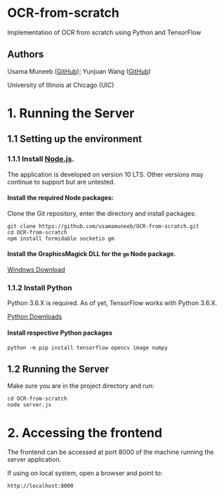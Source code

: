 # OCR-from-scratch
Implementation of OCR from scratch using Python and TensorFlow

## Authors

Usama Muneeb ([GitHub](https://github.com/usamamuneeb)); Yunjuan Wang ([GitHub](https://github.com/bettyttytty))

University of Illinois at Chicago (UIC)

# 1. Running the Server

## 1.1 Setting up the environment

### 1.1.1 Install [Node.js](https://nodejs.org/en/).

The application is developed on version 10 LTS. Other versions may continue to support but are untested.

#### Install the required Node packages:

Clone the Git repository, enter the directory and install packages:

    git clone https://github.com/usamamuneeb/OCR-from-scratch.git
    cd OCR-from-scratch
    npm install formidable socketio gm
    
#### Install the GraphicsMagick DLL for the `gm` Node package.

[Windows Download](https://sourceforge.net/projects/graphicsmagick/files/graphicsmagick-binaries/1.3.31/GraphicsMagick-1.3.31-Q8-win64-dll.exe/download)

### 1.1.2 Install Python

Python 3.6.X is required. As of yet, TensorFlow works with Python 3.6.X.

[Python Downloads](https://www.python.org/downloads)

#### Install respective Python packages

    python -m pip install tensorflow opencv image numpy

## 1.2 Running the Server

Make sure you are in the project directory and run:

    cd OCR-from-scratch
    node server.js

# 2. Accessing the frontend

The frontend can be accessed at port 8000 of the machine running the server application.

If using on local system, open a browser and point to:

    http://localhost:8000
